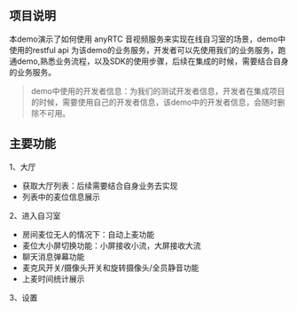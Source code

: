 ## 项目说明

本demo演示了如何使用 anyRTC  音视频服务来实现在线自习室的场景，demo中使用的restful api 为该demo的业务服务，开发者可以先使用我们的业务服务，跑通demo,熟悉业务流程，以及SDK的使用步骤，后续在集成的时候，需要结合自身的业务服务。

>  demo中使用的开发者信息：为我们的测试开发者信息，开发者在集成项目的时候，需要使用自己的开发者信息，该demo中的开发者信息，会随时删除不可用。

## 主要功能

1、大厅

- 获取大厅列表：后续需要结合自身业务去实现
- 列表中的麦位信息展示

2、进入自习室

- 房间麦位无人的情况下：自动上麦功能
- 麦位大小屏切换功能：小屏接收小流，大屏接收大流
- 聊天消息弹幕功能
- 麦克风开关/摄像头开关和旋转摄像头/全员静音功能
- 上麦时间统计展示

3、设置